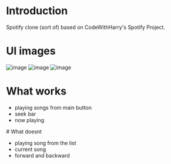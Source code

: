 # Introduction
Spotify clone (sort of) based on CodeWithHarry's Spotify Project.
# UI images
![image](https://user-images.githubusercontent.com/79386635/211118363-2aa79569-8c0f-468a-af67-ec304bdef3e1.png)
![image](https://user-images.githubusercontent.com/79386635/211118422-0c497b50-f2b1-4148-ae63-881d81fec480.png)
![image](https://user-images.githubusercontent.com/79386635/211118463-760ebc59-2525-4dca-918c-b69054b72a40.png)
# What works
<ul>
<li>playing songs from main button</li>
<li>seek bar</li>
<li>now playing</li>
</ul>
# What doesnt
<ul>
<li>playing song from the list</li>
<li>current song</li>
<li>forward and backward</li>
</ul>
